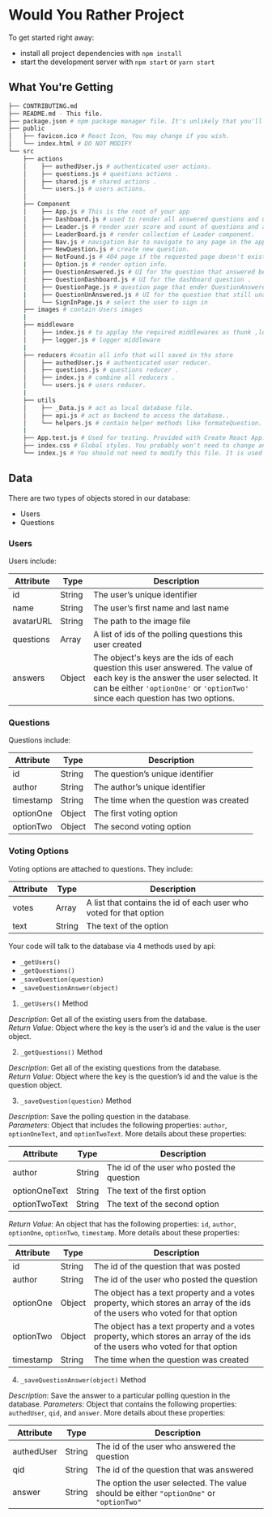 # Would You Rather Project

To get started right away:

* install all project dependencies with `npm install`
* start the development server with `npm start` or `yarn start`

## What You're Getting
```bash
├── CONTRIBUTING.md
├── README.md - This file.
├── package.json # npm package manager file. It's unlikely that you'll need to modify this.
├── public
│   ├── favicon.ico # React Icon, You may change if you wish.
│   └── index.html # DO NOT MODIFY
└── src
    ├── actions
    │    ├── authedUser.js # authenticated user actions.
    │    ├── questions.js # questions actions .
    │    ├── shared.js # shared actions .
    │    └── users.js # users actions.
    │    
    ├── Component
    │    ├── App.js # This is the root of your app
    │    ├── Dashboard.js # used to render all answered questions and un answered questions.
    │    ├── Leader.js # render user score and count of questions and answers
    │    ├── LeaderBoard.js # render collection of Leader component.
    │    ├── Nav.js # navigation bar to navigate to any page in the application.
    │    ├── NewQuestion.js # create new question.
    │    ├── NotFound.js # 404 page if the requested page doesn't exist
    |    ├── Option.js # render option info.
    │    ├── QuestionAnswered.js # UI for the question that answered before.
    │    ├── QuestionDashboard.js # UI for the dashboard question .
    │    ├── QuestionPage.js # question page that ender QuestionAnswered UI or QuestionUnAnswered UI
    |    ├── QuestionUnAnswered.js # UI for the question that still unanswered. 
    │    └── SignInPage.js # select the user to sign in
    ├── images # contain Users images
    |
    ├── middleware
    │    ├── index.js # to applay the required middlewares as thunk ,logger
    │    ├── logger.js # logger middleware
    |
    ├── reducers #coatin all info that will saved in ths store
    │    ├── authedUser.js # authenticated user reducer.
    │    ├── questions.js # questions reducer .
    │    ├── index.js # combine all reducers .
    │    └── users.js # users reducer.
    |
    ├── utils 
    │    ├── _Data.js # act as local database file.
    │    ├── api.js # act as backend to access the database..
    │    └── helpers.js # contain helper methods like formateQuestion.
    |
    ├── App.test.js # Used for testing. Provided with Create React App. Testing is encouraged, but not required.
    ├── index.css # Global styles. You probably won't need to change anything here.
    └── index.js # You should not need to modify this file. It is used for DOM rendering only.
```
## Data

There are two types of objects stored in our database:

* Users
* Questions

### Users

Users include:

| Attribute    | Type             | Description           |
|-----------------|------------------|-------------------         |
| id                 | String           | The user’s unique identifier |
| name          | String           | The user’s first name  and last name     |
| avatarURL  | String           | The path to the image file |
| questions | Array | A list of ids of the polling questions this user created|
| answers      | Object         |  The object's keys are the ids of each question this user answered. The value of each key is the answer the user selected. It can be either `'optionOne'` or `'optionTwo'` since each question has two options.

### Questions

Questions include:

| Attribute | Type | Description |
|-----------------|------------------|-------------------|
| id                  | String | The question’s unique identifier |
| author        | String | The author’s unique identifier |
| timestamp | String | The time when the question was created|
| optionOne | Object | The first voting option|
| optionTwo | Object | The second voting option|

### Voting Options

Voting options are attached to questions. They include:

| Attribute | Type | Description |
|-----------------|------------------|-------------------|
| votes             | Array | A list that contains the id of each user who voted for that option|
| text                | String | The text of the option |

Your code will talk to the database via 4 methods used by api:

* `_getUsers()`
* `_getQuestions()`
* `_saveQuestion(question)`
* `_saveQuestionAnswer(object)`

1) `_getUsers()` Method

*Description*: Get all of the existing users from the database.  
*Return Value*: Object where the key is the user’s id and the value is the user object.

2) `_getQuestions()` Method

*Description*: Get all of the existing questions from the database.  
*Return Value*: Object where the key is the question’s id and the value is the question object.

3) `_saveQuestion(question)` Method

*Description*: Save the polling question in the database.  
*Parameters*:  Object that includes the following properties: `author`, `optionOneText`, and `optionTwoText`. More details about these properties:

| Attribute | Type | Description |
|-----------------|------------------|-------------------|
| author | String | The id of the user who posted the question|
| optionOneText| String | The text of the first option |
| optionTwoText | String | The text of the second option |

*Return Value*:  An object that has the following properties: `id`, `author`, `optionOne`, `optionTwo`, `timestamp`. More details about these properties:

| Attribute | Type | Description |
|-----------------|------------------|-------------------|
| id | String | The id of the question that was posted|
| author | String | The id of the user who posted the question|
| optionOne | Object | The object has a text property and a votes property, which stores an array of the ids of the users who voted for that option|
| optionTwo | Object | The object has a text property and a votes property, which stores an array of the ids of the users who voted for that option|
|timestamp|String | The time when the question was created|

4) `_saveQuestionAnswer(object)` Method

*Description*: Save the answer to a particular polling question in the database.
*Parameters*: Object that contains the following properties: `authedUser`, `qid`, and `answer`. More details about these properties:

| Attribute | Type | Description |
|-----------------|------------------|-------------------|
| authedUser | String | The id of the user who answered the question|
| qid | String | The id of the question that was answered|
| answer | String | The option the user selected. The value should be either `"optionOne"` or `"optionTwo"`|

